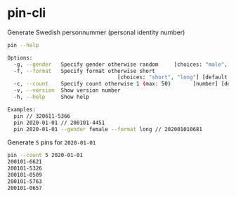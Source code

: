 # pin-cli

Generate Swedish personnummer (personal identity number)

```sh
pin --help

Options:
  -g, --gender   Specify gender otherwise random     [choices: "male", "female"]
  -f, --format   Specify format otherwise short
                                   [choices: "short", "long"] [default: "short"]
  -c, --count    Specify count otherwise 1 (max: 50)       [number] [default: 1]
  -v, --version  Show version number                                   [boolean]
  -h, --help     Show help                                             [boolean]

Examples:
  pin // 320611-5366
  pin 2020-01-01 // 200101-4451
  pin 2020-01-01 --gender female --format long // 202001010681
```

Generate `5` pins for `2020-01-01`

```sh
pin --count 5 2020-01-01
200101-6621
200101-5326
200101-0509
200101-5763
200101-0657
```
